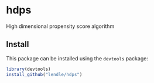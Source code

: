 hdps
====

High dimensional propensity score algorithm

Install
-------
This package can be installed using the `devtools` package:
```r
library(devtools)
install_github("lendle/hdps")
```
